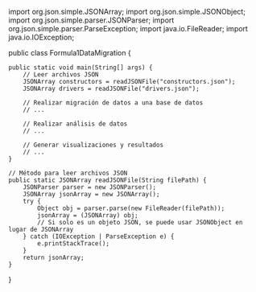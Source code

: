 import org.json.simple.JSONArray;
import org.json.simple.JSONObject;
import org.json.simple.parser.JSONParser;
import org.json.simple.parser.ParseException;
import java.io.FileReader;
import java.io.IOException;

public class Formula1DataMigration {

    public static void main(String[] args) {
        // Leer archivos JSON
        JSONArray constructors = readJSONFile("constructors.json");
        JSONArray drivers = readJSONFile("drivers.json");

        // Realizar migración de datos a una base de datos
        // ...

        // Realizar análisis de datos
        // ...

        // Generar visualizaciones y resultados
        // ...
    }

    // Método para leer archivos JSON
    public static JSONArray readJSONFile(String filePath) {
        JSONParser parser = new JSONParser();
        JSONArray jsonArray = new JSONArray();
        try {
            Object obj = parser.parse(new FileReader(filePath));
            jsonArray = (JSONArray) obj;
            // Si solo es un objeto JSON, se puede usar JSONObject en lugar de JSONArray
        } catch (IOException | ParseException e) {
            e.printStackTrace();
        }
        return jsonArray;
    }
}
